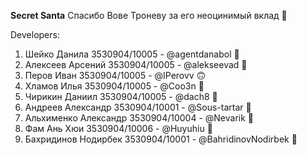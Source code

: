 **Secret Santa** 
Спасибо Вове Троневу за его неоцинимый вклад :muscle:

Developers:
1. Шейко Данила 3530904/10005 - @agentdanabol 🥴
2. Алексеев Арсений 3530904/10005 - @alekseevad 🤩
3. Перов Иван 3530904/10005 - @IPerovv 🙃
4. Хламов Илья 3530904/10005 - @Coo3n 🤡
5. Чирикин Даниил 3530904/10005 - @dach8 🍞
6. Андреев Александр 3530904/10001 - @Sous-tartar 🤡
7. Альхименко Александр 3530904/10004 - @Nevarik 🤡
8. Фам Ань Хюи 3530904/10006 - @Huyuhiu 🤡
9. Бахридинов Нодирбек 3530904/10001 - @BahridinovNodirbek 🤡
